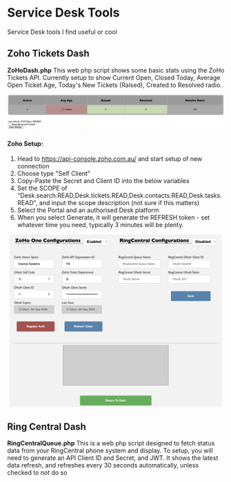 # Service Desk Tools
 Service Desk tools I find useful or cool


## Zoho Tickets Dash
**ZoHoDash.php**
This web php script shows some basic stats using the ZoHo Tickets API.
Currently setup to show Current Open, Closed Today, Average Open Ticket Age, Today's New Tickets (Raised), Created to Resolved radio.

![ZoHo Ticket Dash](https://github.com/kosmro/ServiceDesk/blob/main/Zoho_dash_test.png?raw=true)


#### Zoho Setup:
 1. Head to https://api-console.zoho.com.au/ and start setup of new connection
 2. Choose type "Self Client"
 3. Copy-Paste the Secret and Client ID into the below variables
 4. Set the SCOPE of "Desk.search.READ,Desk.tickets.READ,Desk.contacts.READ,Desk.tasks.READ", and input the scope description (not sure if this matters)
 5. Select the Portal and an authorised Desk platform
 6. When you select Generate, it will generate the REFRESH token - set whatever time you need, typically 3 minutes will be plenty.

![Dash Setup](https://github.com/kosmro/ServiceDesk/blob/main/System_Setup.png?raw=true)





## Ring Central Dash
**RingCentralQueue.php**
This is a web php script designed to fetch status data from your RingCentral phone system and display.
To setup, you will need to generate an API Client ID and Secret, and JWT.
It shows the latest data refresh, and refreshes every 30 seconds automatically, unless checked to not do so